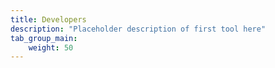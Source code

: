 ```yaml
---
title: Developers
description: "Placeholder description of first tool here"
tab_group_main:
    weight: 50
---
```

